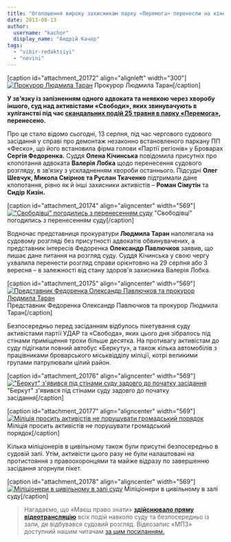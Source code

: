 ```yaml
---
title: "Оголошення вироку захисникам парку «Перемога» перенесли на кінець літа"
date: 2013-08-13
author: 
  username: "kachor"
  display_name: "Андрій Качор"
tags: 
  - "vibir-redaktsiyi"
  - "novini"
---
```


\[caption id="attachment\_20172" align="alignleft" width="300"\][![Прокурор Людмила Таран](https://mpz.brovary.org/wp-content/uploads/2013/08/Drugiy-sud-nad-svobodivtsyami-za-park-4.jpg "Прокурор Людмила Таран")](https://mpz.brovary.org/wp-content/uploads/2013/08/Drugiy-sud-nad-svobodivtsyami-za-park-4.jpg) Прокурор Людмила Таран\[/caption\]

**У зв’язку із запізненням одного адвоката та неявкою через хворобу іншого, суд над активістами «Свободи», яких звинувачують в хуліганстві під час [скандальних подій 25 травня в парку «Перемога»](https://mpz.brovary.org/krivavi-sutichki-vidbulis-u-brovarah-mizh-meshkantsyami-ta-zabudovnikami-tsentralnogo-parku/), перенесено.**

Про це стало відомо сьогодні, 13 серпня, під час чергового судового засідання у справі про демонтаж незаконно встановленого паркану ПП «Феско», що його встановила фірма голови «Партії регіонів» у Броварах **Сергія Федоренка.** Суддя **Олена Кічинська** повідомила присутніх про клопотання адвоката **Валерія Лобка** щодо перенесення судового розгляду, в зв’язку з ускладненням хвороби останнього. Підсудні **Олег Шевчук, Микола Смірнов та Руслан Ткаченко** підтримали дане клопотання, рівно як й інші захисники активістів – **Роман Сімутін** та **Сидір** **Кизін.**

\[caption id="attachment\_20174" align="aligncenter" width="569"\][!["Свободівці" погодились з перенесенням суду](https://mpz.brovary.org/wp-content/uploads/2013/08/Drugiy-sud-nad-svobodivtsyami-za-park-3.jpg)](https://mpz.brovary.org/wp-content/uploads/2013/08/Drugiy-sud-nad-svobodivtsyami-za-park-3.jpg) "Свободівці" погодились з перенесенням суду\[/caption\]

Водночас представниця прокуратури **Людмила Таран** наполягала на судовому розгляді без присутності адвокатів обвинувачених, а представник інтересів Федоренка **Олександр Павлючков** заявив, що лишає дане питання на розгляд суду. Суддя Кічинська у свою чергу ухвалила перенести розгляд справи орієнтовно на 29 серпня або 3 вересня – в залежності від стану здоров'я захисника Валерія Лобка.

\[caption id="attachment\_20175" align="aligncenter" width="569"\][![Представник Федоренка Олександр Павлючков та прокурор Людмила Таран](https://mpz.brovary.org/wp-content/uploads/2013/08/Drugiy-sud-nad-svobodivtsyami-za-park-5.jpg)](https://mpz.brovary.org/wp-content/uploads/2013/08/Drugiy-sud-nad-svobodivtsyami-za-park-5.jpg) Представник Федоренка Олександр Павлючков та прокурор Людмила Таран\[/caption\]

Безпосередньо перед засіданням відбулось пікетування суду активістами партії УДАР та «Свобода», яких цього дня зібралось під стінами приміщення трохи більше десятка. На противагу активістам до суду підігнали повний автобус «Беркуту», а також кілька автомобілів з працівниками броварського міськвідділу міліції, котрі великими групами патрулювали цілий район.

\[caption id="attachment\_20176" align="aligncenter" width="569"\][!["Беркут" з'явився під стінами суду задовго до початку засідання](https://mpz.brovary.org/wp-content/uploads/2013/08/Drugiy-sud-nad-svobodivtsyami-za-park-2.jpg)](https://mpz.brovary.org/wp-content/uploads/2013/08/Drugiy-sud-nad-svobodivtsyami-za-park-2.jpg) "Беркут" з'явився під стінами суду задовго до початку засідання\[/caption\]

\[caption id="attachment\_20177" align="aligncenter" width="569"\][![Міліція просить активістів не порушувати громадський порядок](https://mpz.brovary.org/wp-content/uploads/2013/08/Drugiy-sud-nad-svobodivtsyami-za-park-1.jpg)](https://mpz.brovary.org/wp-content/uploads/2013/08/Drugiy-sud-nad-svobodivtsyami-za-park-1.jpg) Міліція просить активістів не порушувати громадський порядок\[/caption\]

Кілька міліціонерів в цивільному також були присутні безпосередньо в судовій залі. Утім, активісти цього разу не були налаштовані на протистояння з правоохоронцями та майже відразу по завершенню засідання згорнули пікет.

\[caption id="attachment\_20178" align="aligncenter" width="569"\][![Міліціонери в цивільному в залі суду](https://mpz.brovary.org/wp-content/uploads/2013/08/Drugiy-sud-nad-svobodivtsyami-za-park-6.jpg)](https://mpz.brovary.org/wp-content/uploads/2013/08/Drugiy-sud-nad-svobodivtsyami-za-park-6.jpg) Міліціонери в цивільному в залі суду\[/caption\]

> Нагадаємо, що «Маєш право знати» **[здійснювало пряму відеотрансляцію](https://mpz.brovary.org/zavtra-mpz-zdiysnit-pryamu-translyatsiyu-aktsiyi-protestu-pid-brovarskim-sudom/)** всіх подій навколо суду та безпосередньо із зали, де відбувався судовий розгляд. Відеозапис «МПЗ» доступний нашим читачам [за цим посиланням.](http://www.ustream.tv/recorded/37244049)
